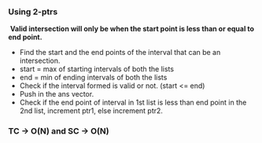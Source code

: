 ### Using 2-ptrs
​
**Valid intersection will only be when the start point is less than or equal to end point.**
​
- Find the start and the end points of the interval that can be an intersection.
- start = max of starting intervals of both the lists
- end = min of ending intervals of both the lists
- Check if the interval formed is valid or not. (start <= end)
- Push in the ans vector.
- Check if the end point of interval in 1st list is less than end point in the 2nd list, increment ptr1, else increment ptr2.
​
### TC -> O(N) and SC -> O(N)